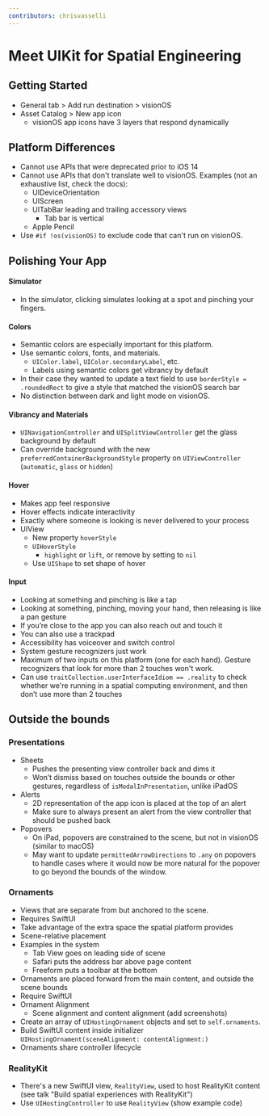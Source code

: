 ```yaml
---
contributors: chrisvasselli
---
```


# Meet UIKit for Spatial Engineering

## Getting Started
* General tab > Add run destination > visionOS
* Asset Catalog > New app icon
	* visionOS app icons have 3 layers that respond dynamically
	
## Platform Differences
* Cannot use APIs that were deprecated prior to iOS 14
* Cannot use APIs that don't translate well to visionOS. Examples (not an exhaustive list, check the docs):
	* UIDeviceOrientation
	* UIScreen
	* UITabBar leading and trailing accessory views
		* Tab bar is vertical
	* Apple Pencil
* Use `#if !os(visionOS)` to exclude code that can't run on visionOS. 

## Polishing Your App
#### Simulator
* In the simulator, clicking simulates looking at a spot and pinching your fingers.

#### Colors
* Semantic colors are especially important for this platform.
* Use semantic colors, fonts, and materials.
	* `UIColor.label`, `UIColor.secondaryLabel`, etc.
	* Labels using semantic colors get vibrancy by default
* In their case they wanted to update a text field to use `borderStyle = .roundedRect` to give a style that matched the visionOS search bar
* No distinction between dark and light mode on visionOS.


#### Vibrancy and Materials
* `UINavigationController` and `UISplitViewController` get the glass background by default
* Can override background with the new `preferredContainerBackgroundStyle` property on `UIViewController` (`automatic`, `glass` or `hidden`)

#### Hover
* Makes app feel responsive
* Hover effects indicate interactivity
* Exactly where someone is looking is never delivered to your process
* UIView
	* New property `hoverStyle`
	* `UIHoverStyle`
		* `highlight` or `lift`, or remove by setting to `nil`
	* Use `UIShape` to set shape of hover

#### Input
* Looking at something and pinching is like a tap
* Looking at something, pinching, moving your hand, then releasing is like a pan gesture
* If you’re close to the app you can also reach out and touch it
* You can also use a trackpad
* Accessibility has voiceover and switch control
* System gesture recognizers just work
* Maximum of two inputs on this platform (one for each hand). Gesture recognizers that look for more than 2 touches won't work.
* Can use `traitCollection.userInterfaceIdiom == .reality` to check whether we're running in a spatial computing environment, and then don’t use more than 2 touches

## Outside the bounds
### Presentations
* Sheets
	* Pushes the presenting view controller back and dims it
	* Won’t dismiss based on touches outside the bounds or other gestures, regardless of `isModalInPresentation`, unlike iPadOS
* Alerts
	* 2D representation of the app icon is placed at the top of an alert
	* Make sure to always present an alert from the view controller that should be pushed back
* Popovers
	* On iPad, popovers are constrained to the scene, but not in visionOS (similar to macOS)
	* May want to update `permittedArrowDirections` to `.any` on popovers to handle cases where it would now be more natural for the popover to go beyond the bounds of the window.

### Ornaments
* Views that are separate from but anchored to the scene.
* Requires SwiftUI
* Take advantage of the extra space the spatial platform provides
* Scene-relative placement
* Examples in the system
	* Tab View goes on leading side of scene
	* Safari puts the address bar above page content
	* Freeform puts a toolbar at the bottom
* Ornaments are placed forward from the main content, and outside the scene bounds
* Require SwiftUI
* Ornament Alignment
	* Scene alignment and content alignment (add screenshots)
* Create an array of `UIHostingOrnament` objects and set to `self.ornaments`.
* Build SwiftUI content inside initializer `UIHostingOrnament(sceneAlignment: contentAlignment:)` 
* Ornaments share controller lifecycle

### RealityKit
* There's a new SwiftUI view, `RealityView`, used to host RealityKit content (see talk "Build spatial experiences with RealityKit")
* Use `UIHostingController` to use `RealityView` (show example code)
